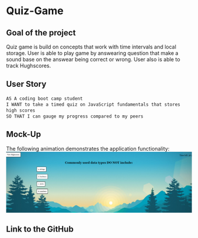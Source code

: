 # Quiz-Game

## Goal of the project

Quiz game is build on concepts that work with time intervals and local storage. User is able to play game by answearing
question that make a sound base on the answear being correct or wrong. User also is able to track Hughscores.

## User Story

```
AS A coding boot camp student
I WANT to take a timed quiz on JavaScript fundamentals that stores high scores
SO THAT I can gauge my progress compared to my peers
```

## Mock-Up

The following animation demonstrates the application functionality:
![Image of a web site](/Screenshot%202022-10-24%20114814.png)

## Link to the GitHub
